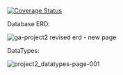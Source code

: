 [![Coverage Status](https://coveralls.io/repos/GA-Project2-Fielding/pm_back_end/badge.svg)](https://coveralls.io/r/GA-Project2-Fielding/pm_back_end)

Database ERD:

![ga-project2 revised erd - new page](https://cloud.githubusercontent.com/assets/9356738/6652260/73bbaa54-ca3f-11e4-9f5f-ffe5a47715a6.png)



DataTypes:

![project2_datatypes-page-001](https://cloud.githubusercontent.com/assets/9356738/6607720/5e2a5bce-c817-11e4-997a-059dba558aa4.jpg)

